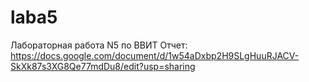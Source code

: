 # laba5
Лабораторная работа N5 по ВВИТ
Отчет: https://docs.google.com/document/d/1w54aDxbp2H9SLgHuuRJACV-SkXk87s3XG8Qe77mdDu8/edit?usp=sharing
